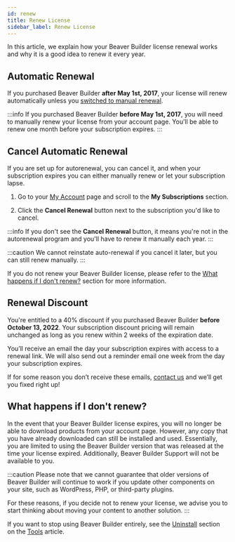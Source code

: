 ```yaml
---
id: renew
title: Renew License
sidebar_label: Renew License
---
```


In this article, we explain how your Beaver Builder license renewal works and why it is a good idea to renew it every year.

## Automatic Renewal

If you purchased Beaver Builder **after May 1st, 2017**, your license will renew automatically unless you [switched to manual renewal](#cancel-automatic-renewal).

:::info
If you purchased Beaver Builder **before May 1st, 2017**, you will need to manually renew your license from your account page. You’ll be able to renew one month before your subscription expires.
:::

## Cancel Automatic Renewal

If you are set up for autorenewal, you can cancel it, and when your subscription expires you can either manually renew or let your subscription lapse.

1. Go to your [My Account](https://www.wpbeaverbuilder.com/my-account/) page and scroll to the **My Subscriptions** section.

2. Click the **Cancel Renewal** button next to the subscription you'd like to cancel.

:::info
If you don't see the **Cancel Renewal** button, it means you're not in the autorenewal program and you'll have to renew it manually each year.
:::

:::caution
We cannot reinstate auto-renewal if you cancel it later, but you can still renew manually. 
:::

If you do not renew your Beaver Builder license, please refer to the [What happens if I don't renew?](#what-happens-if-i-dont-renew) section for more information.

## Renewal Discount

You're entitled to a 40% discount if you purchased Beaver Builder **before October 13, 2022**. Your subscription discount pricing will remain unchanged as long as you renew within 2 weeks of the expiration date.

You’ll receive an email the day your subscription expires with access to a renewal link. We will also send out a reminder email one week from the day your subscription expires.

If for some reason you don’t receive these emails, [contact us](https://www.wpbeaverbuilder.com/contact/) and we’ll get you fixed right up!

## What happens if I don't renew?

In the event that your Beaver Builder license expires, you will no longer be able to download products from your account page. However, any copy that you have already downloaded can still be installed and used. Essentially, you are limited to using the Beaver Builder version that was released at the time your license expired. Additionally, Beaver Builder Support will not be available to you.

:::caution
Please note that we cannot guarantee that older versions of Beaver Builder will continue to work if you update other components on your site, such as WordPress, PHP, or third-party plugins.

For these reasons, if you decide not to renew your license, we advise you to start thinking about moving your content to another solution.
:::

If you want to stop using Beaver Builder entirely, see the [Uninstall](settings/tools.md#uninstall) section on the [Tools](settings/tools.md) article.
